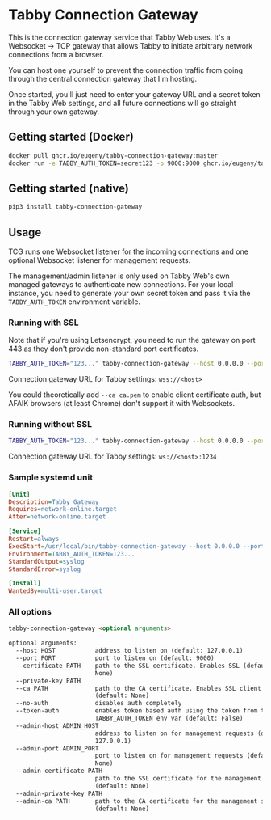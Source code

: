 # Tabby Connection Gateway

This is the connection gateway service that Tabby Web uses.
It's a Websocket &rarr; TCP gateway that allows Tabby to initiate arbitrary network connections from a browser.

You can host one yourself to prevent the connection traffic from going through the central connection gateway that I'm hosting.

Once started, you'll just need to enter your gateway URL and a secret token in the Tabby Web settings, and all future connections will go straight through your own gateway.

## Getting started (Docker)

```bash
docker pull ghcr.io/eugeny/tabby-connection-gateway:master
docker run -e TABBY_AUTH_TOKEN=secret123 -p 9000:9000 ghcr.io/eugeny/tabby-connection-gateway:master --token-auth --host 0.0.0.0
```

## Getting started (native)

```bash
pip3 install tabby-connection-gateway
```

## Usage

TCG runs one Websocket listener for the incoming connections and one optional Websocket listener for management requests.

The management/admin listener is only used on Tabby Web's own managed gateways to authenticate new connections. For your local instance, you need to generate your own secret token and pass it via the `TABBY_AUTH_TOKEN` environment variable.

### Running with SSL

Note that if you're using Letsencrypt, you need to run the gateway on port 443 as they don't provide non-standard port certificates.

```sh
TABBY_AUTH_TOKEN="123..." tabby-connection-gateway --host 0.0.0.0 --port 443 --token-auth --certificate ssl.pem --key ssl.key
```

Connection gateway URL for Tabby settings: `wss://<host>`

You could theoretically add `--ca ca.pem` to enable client certificate auth, but AFAIK browsers (at least Chrome) don't support it with Websockets.

### Running without SSL

```sh
TABBY_AUTH_TOKEN="123..." tabby-connection-gateway --host 0.0.0.0 --port 1234 --token-auth
```

Connection gateway URL for Tabby settings: `ws://<host>:1234`

### Sample systemd unit

```ini
[Unit]
Description=Tabby Gateway
Requires=network-online.target
After=network-online.target

[Service]
Restart=always
ExecStart=/usr/local/bin/tabby-connection-gateway --host 0.0.0.0 --port 443 --certificate /etc/letsencrypt/live/my-host.com/fullchain.pem --private-key /etc/letsencrypt/live/my-host.com/privkey.pem --token-auth
Environment=TABBY_AUTH_TOKEN=123...
StandardOutput=syslog
StandardError=syslog

[Install]
WantedBy=multi-user.target
```

### All options

```markdown
tabby-connection-gateway <optional arguments>

optional arguments:
  --host HOST           address to listen on (default: 127.0.0.1)
  --port PORT           port to listen on (default: 9000)
  --certificate PATH    path to the SSL certificate. Enables SSL (default:
                        None)
  --private-key PATH
  --ca PATH             path to the CA certificate. Enables SSL client auth
                        (default: None)
  --no-auth             disables auth completely
  --token-auth          enables token based auth using the token from the
                        TABBY_AUTH_TOKEN env var (default: False)
  --admin-host ADMIN_HOST
                        address to listen on for management requests (default:
                        127.0.0.1)
  --admin-port ADMIN_PORT
                        port to listen on for management requests (default:
                        None)
  --admin-certificate PATH
                        path to the SSL certificate for the management server
                        (default: None)
  --admin-private-key PATH
  --admin-ca PATH       path to the CA certificate for the management server
                        (default: None)
```
